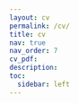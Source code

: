 ```yaml
---
layout: cv
permalink: /cv/
title: cv
nav: true
nav_order: 7
cv_pdf:
description:
toc:
  sidebar: left
---
```

